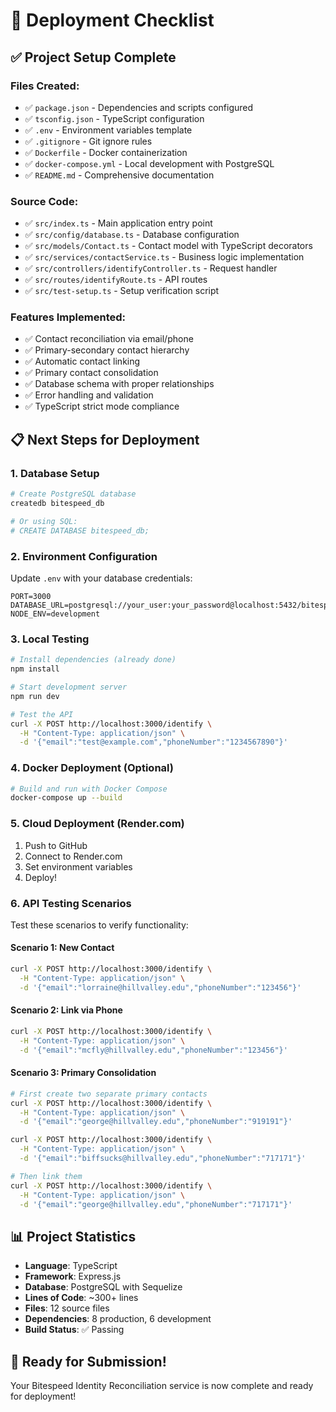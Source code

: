 # 🚀 Deployment Checklist

## ✅ Project Setup Complete

### Files Created:
- ✅ `package.json` - Dependencies and scripts configured
- ✅ `tsconfig.json` - TypeScript configuration
- ✅ `.env` - Environment variables template
- ✅ `.gitignore` - Git ignore rules
- ✅ `Dockerfile` - Docker containerization
- ✅ `docker-compose.yml` - Local development with PostgreSQL
- ✅ `README.md` - Comprehensive documentation

### Source Code:
- ✅ `src/index.ts` - Main application entry point
- ✅ `src/config/database.ts` - Database configuration
- ✅ `src/models/Contact.ts` - Contact model with TypeScript decorators
- ✅ `src/services/contactService.ts` - Business logic implementation
- ✅ `src/controllers/identifyController.ts` - Request handler
- ✅ `src/routes/identifyRoute.ts` - API routes
- ✅ `src/test-setup.ts` - Setup verification script

### Features Implemented:
- ✅ Contact reconciliation via email/phone
- ✅ Primary-secondary contact hierarchy
- ✅ Automatic contact linking
- ✅ Primary contact consolidation
- ✅ Database schema with proper relationships
- ✅ Error handling and validation
- ✅ TypeScript strict mode compliance

## 📋 Next Steps for Deployment

### 1. Database Setup
```bash
# Create PostgreSQL database
createdb bitespeed_db

# Or using SQL:
# CREATE DATABASE bitespeed_db;
```

### 2. Environment Configuration
Update `.env` with your database credentials:
```env
PORT=3000
DATABASE_URL=postgresql://your_user:your_password@localhost:5432/bitespeed_db
NODE_ENV=development
```

### 3. Local Testing
```bash
# Install dependencies (already done)
npm install

# Start development server
npm run dev

# Test the API
curl -X POST http://localhost:3000/identify \
  -H "Content-Type: application/json" \
  -d '{"email":"test@example.com","phoneNumber":"1234567890"}'
```

### 4. Docker Deployment (Optional)
```bash
# Build and run with Docker Compose
docker-compose up --build
```

### 5. Cloud Deployment (Render.com)
1. Push to GitHub
2. Connect to Render.com
3. Set environment variables
4. Deploy!

### 6. API Testing Scenarios
Test these scenarios to verify functionality:

#### Scenario 1: New Contact
```bash
curl -X POST http://localhost:3000/identify \
  -H "Content-Type: application/json" \
  -d '{"email":"lorraine@hillvalley.edu","phoneNumber":"123456"}'
```

#### Scenario 2: Link via Phone
```bash
curl -X POST http://localhost:3000/identify \
  -H "Content-Type: application/json" \
  -d '{"email":"mcfly@hillvalley.edu","phoneNumber":"123456"}'
```

#### Scenario 3: Primary Consolidation
```bash
# First create two separate primary contacts
curl -X POST http://localhost:3000/identify \
  -H "Content-Type: application/json" \
  -d '{"email":"george@hillvalley.edu","phoneNumber":"919191"}'

curl -X POST http://localhost:3000/identify \
  -H "Content-Type: application/json" \
  -d '{"email":"biffsucks@hillvalley.edu","phoneNumber":"717171"}'

# Then link them
curl -X POST http://localhost:3000/identify \
  -H "Content-Type: application/json" \
  -d '{"email":"george@hillvalley.edu","phoneNumber":"717171"}'
```

## 📊 Project Statistics
- **Language**: TypeScript
- **Framework**: Express.js
- **Database**: PostgreSQL with Sequelize
- **Lines of Code**: ~300+ lines
- **Files**: 12 source files
- **Dependencies**: 8 production, 6 development
- **Build Status**: ✅ Passing

## 🎯 Ready for Submission!
Your Bitespeed Identity Reconciliation service is now complete and ready for deployment!
